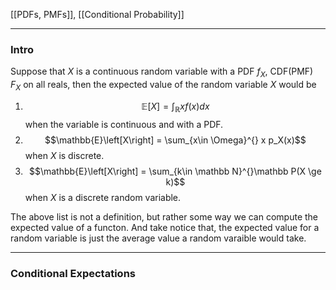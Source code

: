[[PDFs, PMFs]], [[Conditional Probability]]

---
### **Intro**

Suppose that $X$ is a continuous random variable with a PDF $f_X$, CDF(PMF) $F_X$ on all reals, then the expected value of the random variable $X$ would be 

1. $$\mathbb{E}\left[X\right] = \int_{\mathbb R} x f(x)dx$$ 
    when the variable is continuous and with a PDF. 
2. $$\mathbb{E}\left[X\right] = \sum_{x\in \Omega}^{} x p_X(x)$$ 
    when $X$ is discrete. 
3. $$\mathbb{E}\left[X\right] = \sum_{k\in \mathbb N}^{}\mathbb P(X \ge k)$$ 
    when $X$ is a discrete random variable. 

The above list is not a definition, but rather some way we can compute the expected value of a functon. And take notice that, the expected value for a random variable is just the average value a random varaible would take. 

---
### **Conditional Expectations**



